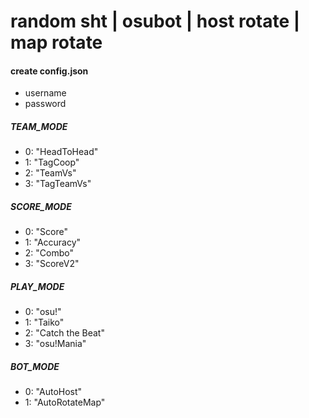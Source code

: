 # random sht | osubot | host rotate | map rotate

#### create config.json

- username
- password

##### TEAM_MODE

- 0: "HeadToHead"
- 1: "TagCoop"
- 2: "TeamVs"
- 3: "TagTeamVs"

##### SCORE_MODE

- 0: "Score"
- 1: "Accuracy"
- 2: "Combo"
- 3: "ScoreV2"

##### PLAY_MODE

- 0: "osu!"
- 1: "Taiko"
- 2: "Catch the Beat"
- 3: "osu!Mania"

##### BOT_MODE

- 0: "AutoHost"
- 1: "AutoRotateMap"
